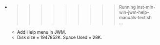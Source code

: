 * >>>>>>>>> Running inst-min-win-jwm-help-manuals-text.sh ...
  * Add Help menu in JWM.
  * Disk size = 1947852K. Space Used = 28K.
